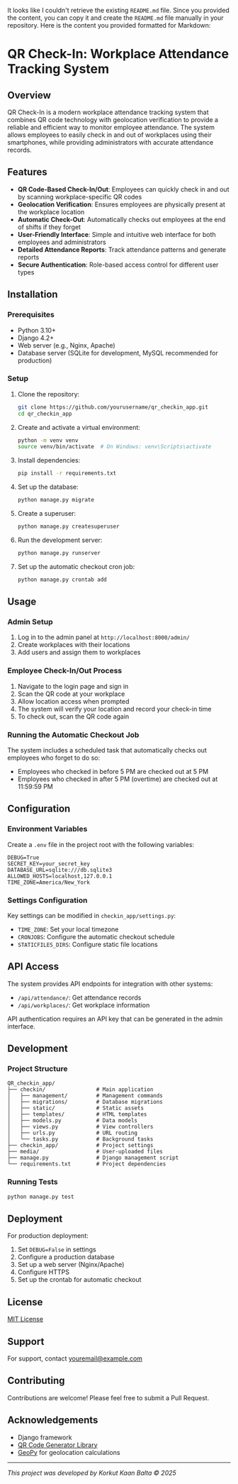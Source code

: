 It looks like I couldn't retrieve the existing `README.md` file. Since you provided the content, you can copy it and create the `README.md` file manually in your repository. Here is the content you provided formatted for Markdown:

# QR Check-In: Workplace Attendance Tracking System

## Overview
QR Check-In is a modern workplace attendance tracking system that combines QR code technology with geolocation verification to provide a reliable and efficient way to monitor employee attendance. The system allows employees to easily check in and out of workplaces using their smartphones, while providing administrators with accurate attendance records.

## Features
- **QR Code-Based Check-In/Out**: Employees can quickly check in and out by scanning workplace-specific QR codes
- **Geolocation Verification**: Ensures employees are physically present at the workplace location
- **Automatic Check-Out**: Automatically checks out employees at the end of shifts if they forget
- **User-Friendly Interface**: Simple and intuitive web interface for both employees and administrators
- **Detailed Attendance Reports**: Track attendance patterns and generate reports
- **Secure Authentication**: Role-based access control for different user types

## Installation

### Prerequisites
- Python 3.10+
- Django 4.2+
- Web server (e.g., Nginx, Apache)
- Database server (SQLite for development, MySQL recommended for production)

### Setup
1. Clone the repository:
    ```bash
    git clone https://github.com/yourusername/qr_checkin_app.git
    cd qr_checkin_app
    ```

2. Create and activate a virtual environment:
    ```bash
    python -m venv venv
    source venv/bin/activate  # On Windows: venv\Scripts\activate
    ```

3. Install dependencies:
    ```bash
    pip install -r requirements.txt
    ```

4. Set up the database:
    ```bash
    python manage.py migrate
    ```

5. Create a superuser:
    ```bash
    python manage.py createsuperuser
    ```

6. Run the development server:
    ```bash
    python manage.py runserver
    ```

7. Set up the automatic checkout cron job:
    ```bash
    python manage.py crontab add
    ```

## Usage

### Admin Setup
1. Log in to the admin panel at `http://localhost:8000/admin/`
2. Create workplaces with their locations
3. Add users and assign them to workplaces

### Employee Check-In/Out Process
1. Navigate to the login page and sign in
2. Scan the QR code at your workplace
3. Allow location access when prompted
4. The system will verify your location and record your check-in time
5. To check out, scan the QR code again

### Running the Automatic Checkout Job
The system includes a scheduled task that automatically checks out employees who forget to do so:
- Employees who checked in before 5 PM are checked out at 5 PM
- Employees who checked in after 5 PM (overtime) are checked out at 11:59:59 PM

## Configuration

### Environment Variables
Create a `.env` file in the project root with the following variables:
```
DEBUG=True
SECRET_KEY=your_secret_key
DATABASE_URL=sqlite:///db.sqlite3
ALLOWED_HOSTS=localhost,127.0.0.1
TIME_ZONE=America/New_York
```

### Settings Configuration
Key settings can be modified in `checkin_app/settings.py`:
- `TIME_ZONE`: Set your local timezone
- `CRONJOBS`: Configure the automatic checkout schedule
- `STATICFILES_DIRS`: Configure static file locations

## API Access
The system provides API endpoints for integration with other systems:
- `/api/attendance/`: Get attendance records
- `/api/workplaces/`: Get workplace information

API authentication requires an API key that can be generated in the admin interface.

## Development

### Project Structure
```
QR_checkin_app/
├── checkin/                # Main application
│   ├── management/         # Management commands
│   ├── migrations/         # Database migrations
│   ├── static/             # Static assets
│   ├── templates/          # HTML templates
│   ├── models.py           # Data models
│   ├── views.py            # View controllers
│   ├── urls.py             # URL routing
│   └── tasks.py            # Background tasks
├── checkin_app/            # Project settings
├── media/                  # User-uploaded files
├── manage.py               # Django management script
└── requirements.txt        # Project dependencies
```

### Running Tests
```bash
python manage.py test
```

## Deployment
For production deployment:
1. Set `DEBUG=False` in settings
2. Configure a production database
3. Set up a web server (Nginx/Apache)
4. Configure HTTPS
5. Set up the crontab for automatic checkout

## License
[MIT License](LICENSE)

## Support
For support, contact [youremail@example.com](mailto:youremail@example.com)

## Contributing
Contributions are welcome! Please feel free to submit a Pull Request.

## Acknowledgements
- Django framework
- [QR Code Generator Library](https://pypi.org/project/qrcode/)
- [GeoPy](https://pypi.org/project/geopy/) for geolocation calculations

---
*This project was developed by Korkut Kaan Balta © 2025*
